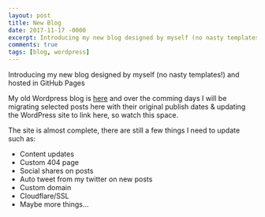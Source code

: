 ```yaml
---
layout: post
title: New Blog
date: 2017-11-17 -0000
excerpt: Introducing my new blog designed by myself (no nasty templates!) and hosted in GitHub Pages
comments: true
tags: [blog, wordpress]
---
```


Introducing my new blog designed by myself (no nasty templates!) and hosted in GitHub Pages

My old Wordpress blog is [here](https://blythmeister.wordpress.com/) and over the comming days I will be migrating selected posts here with their original publish dates & updating the WordPress site to link here, so watch this space.

The site is almost complete, there are still a few things I need to update such as:

- Content updates
- Custom 404 page
- Social shares on posts
- Auto tweet from my twitter on new posts
- Custom domain
- Cloudflare/SSL
- Maybe more things...